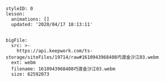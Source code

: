 
<style>
  .markdown-body hr {
    height: 1px;
  }
</style>





```@Lesson
styleID: 0
lesson:
  animations: []
  updated: '2020/04/17 18:13:11'

```



```@BigFile

bigFile:
  src: >-
    https://api.keepwork.com/ts-storage/siteFiles/19714/raw#1610943968408巧渡金沙江03.webm
  ext: webm
  filename: 1610943968408巧渡金沙江03.webm
  size: 62592073
          
```